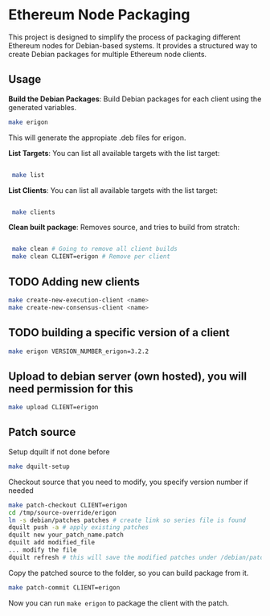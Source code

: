 # Ethereum Node Packaging

This project is designed to simplify the process of packaging different Ethereum nodes for Debian-based systems. It provides a structured way to create Debian packages for multiple Ethereum node clients. 

## Usage

**Build the Debian Packages**: Build Debian packages for each client using the generated variables.
   ```bash
   make erigon
   ```
  This will generate the appropiate .deb files for erigon.

**List Targets**: You can list all available targets with the list target:

   ```bash

    make list
   ```
**List Clients**: You can list all available targets with the list target:

   ```bash

    make clients
   ```
**Clean built package**: Removes source, and tries to build from stratch:

   ```bash

    make clean # Going to remove all client builds
    make clean CLIENT=erigon # Remove per client
   ```


## TODO Adding new clients

   ```bash
   make create-new-execution-client <name>
   make create-new-consensus-client <name>
   ```
## TODO building a specific version of a client

   ```bash
   make erigon VERSION_NUMBER_erigon=3.2.2
   ```
## Upload to debian server (own hosted), you will need permission for this

   ```bash
   make upload CLIENT=erigon
   ```

## Patch source

   Setup dquilt if not done before
   ```bash 
   make dquilt-setup
   ```
   Checkout source that you need to modify, you specify version number if needed 
   ```bash
   make patch-checkout CLIENT=erigon
   cd /tmp/source-override/erigon
   ln -s debian/patches patches # create link so series file is found
   dquilt push -a # apply existing patches
   dquilt new your_patch_name.patch
   dquilt add modified_file
   ... modify the file
   dquilt refresh # this will save the modified patches under /debian/patches
   ```

   Copy the patched source to the folder, so you can build package from it. 
   ```bash
   make patch-commit CLIENT=erigon
   ```
   Now you can run `make erigon` to package the client with the patch. 
